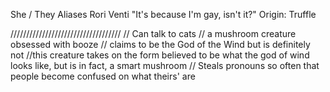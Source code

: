 She / They
Aliases
 Rori
 Venti
"It's because I'm gay, isn't it?"
Origin: Truffle

///////////////////////////////////
// Can talk to cats
// a mushroom creature obsessed with booze
// claims to be the God of the Wind but is definitely not
//this creature takes on the form believed to be what the god of wind looks like, but is in fact, a smart mushroom
// Steals pronouns so often that people become confused on what theirs' are